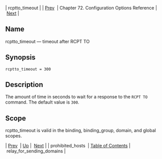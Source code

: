 | rcptto_timeout |
| [Prev](conf.ref.prohibited_hosts)  | Chapter 72. Configuration Options Reference |  [Next](conf.ref.relay_for_sending_domains) |

<a name="conf.ref.rcptto_timeout"></a>
## Name

rcptto_timeout — timeout after RCPT TO

## Synopsis

`rcptto_timeout = 300`

<a name="idp25908672"></a>
## Description

The amount of time in seconds to wait for a response to the `RCPT TO` command. The default value is `300`.

<a name="idp25911440"></a>
## Scope

rcptto_timeout is valid in the binding, binding_group, domain, and global scopes.

| [Prev](conf.ref.prohibited_hosts)  | [Up](config.options.ref) |  [Next](conf.ref.relay_for_sending_domains) |
| prohibited_hosts  | [Table of Contents](index) |  relay_for_sending_domains |

